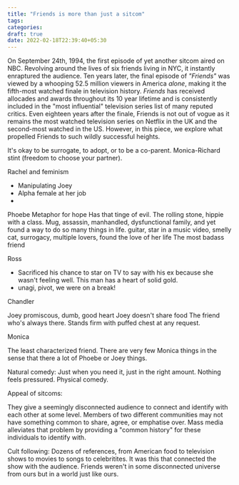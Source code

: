 ```yaml
---
title: "Friends is more than just a sitcom"
tags:
categories: 
draft: true
date: 2022-02-18T22:39:40+05:30
---
```


On September 24th, 1994, the first episode of yet another sitcom aired on NBC. Revolving around the lives of six friends living in NYC, it instantly enraptured the audience. Ten years later, the final episode of _"Friends"_ was viewed by a whooping 52.5 million viewers in America _alone_, making it the fifth-most watched finale in television history. _Friends_ has received allocades and awards throughout its 10 year lifetime and is consistently included in the "most influential" television series list of many reputed critics. Even eighteen years after the finale, Friends is not out of vogue as it remains the most watched television series on Netflix in the UK and the second-most watched in the US. However, in this piece, we explore what propelled Friends to such wildly successful heights.   


It's okay to be surrogate, to adopt, or to be a co-parent. Monica-Richard stint (freedom to choose your partner).  

Rachel and feminism
- Manipulating Joey
- Alpha female at her job
- 

Phoebe 
Metaphor for hope
Has that tinge of evil.
The rolling stone, hippie with a class.
Mug, assassin, manhandled, dysfunctional family, and yet
found a way to do so many things in life.
guitar, star in a music video, smelly cat, surrogacy, multiple lovers, found the love of her life
The most badass friend

Ross
- Sacrificed his chance to star on TV to say with his ex because she wasn't feeling well. This man has a heart of solid gold.
- unagi, pivot, we were on a break!  

Chandler


Joey
promiscous, dumb, good heart
Joey doesn't share food
The friend who's always there. Stands firm with puffed chest at any request.


Monica

The least characterized friend. There are very few Monica things in the sense that there a lot of Phoebe or Joey things. 



Natural comedy:
Just when you need it, just in the right amount. Nothing feels pressured. Physical comedy. 

Appeal of sitcoms:

They give a seemingly disconnected audience to connect and identify with each other at some level. Members of two different communities may not have something common to share, agree, or emphatise over. Mass media alleviates that problem by providing a "common history" for these individuals to identify with.

Cult following: 
Dozens of references, from American food to television shows to movies to songs to celebritites. It was this that connected the show with the audience. Friends weren't in some disconnected universe from ours but in a world just like ours. 

